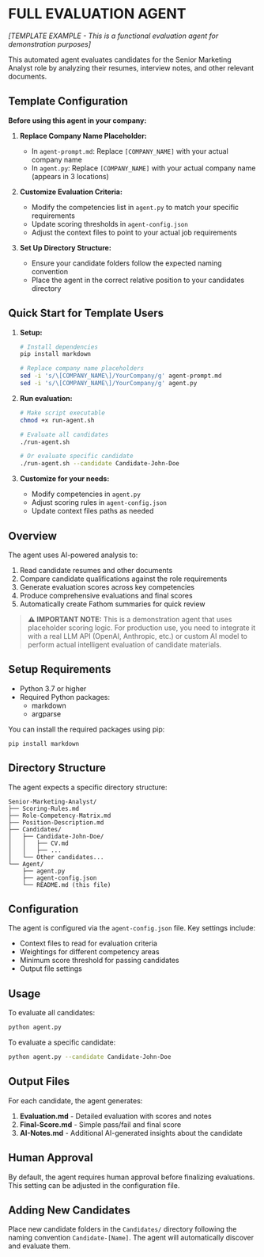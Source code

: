 # FULL EVALUATION AGENT
*[TEMPLATE EXAMPLE - This is a functional evaluation agent for demonstration purposes]*

This automated agent evaluates candidates for the Senior Marketing Analyst role by analyzing their resumes, interview notes, and other relevant documents.

## Template Configuration

**Before using this agent in your company:**

1. **Replace Company Name Placeholder:**
   - In `agent-prompt.md`: Replace `[COMPANY_NAME]` with your actual company name
   - In `agent.py`: Replace `[COMPANY_NAME]` with your actual company name (appears in 3 locations)

2. **Customize Evaluation Criteria:**
   - Modify the competencies list in `agent.py` to match your specific requirements
   - Update scoring thresholds in `agent-config.json`
   - Adjust the context files to point to your actual job requirements

3. **Set Up Directory Structure:**
   - Ensure your candidate folders follow the expected naming convention
   - Place the agent in the correct relative position to your candidates directory

## Quick Start for Template Users

1. **Setup:**
   ```bash
   # Install dependencies
   pip install markdown
   
   # Replace company name placeholders
   sed -i 's/\[COMPANY_NAME\]/YourCompany/g' agent-prompt.md
   sed -i 's/\[COMPANY_NAME\]/YourCompany/g' agent.py
   ```

2. **Run evaluation:**
   ```bash
   # Make script executable
   chmod +x run-agent.sh
   
   # Evaluate all candidates
   ./run-agent.sh
   
   # Or evaluate specific candidate
   ./run-agent.sh --candidate Candidate-John-Doe
   ```

3. **Customize for your needs:**
   - Modify competencies in `agent.py`
   - Adjust scoring rules in `agent-config.json`
   - Update context files paths as needed

## Overview

The agent uses AI-powered analysis to:

1. Read candidate resumes and other documents
2. Compare candidate qualifications against the role requirements
3. Generate evaluation scores across key competencies
4. Produce comprehensive evaluations and final scores
5. Automatically create Fathom summaries for quick review

> **⚠️ IMPORTANT NOTE:** This is a demonstration agent that uses placeholder scoring logic. For production use, you need to integrate it with a real LLM API (OpenAI, Anthropic, etc.) or custom AI model to perform actual intelligent evaluation of candidate materials.

## Setup Requirements

- Python 3.7 or higher
- Required Python packages:
  - markdown
  - argparse

You can install the required packages using pip:

```
pip install markdown
```

## Directory Structure

The agent expects a specific directory structure:

```
Senior-Marketing-Analyst/
├── Scoring-Rules.md
├── Role-Competency-Matrix.md
├── Position-Description.md
├── Candidates/
│   ├── Candidate-John-Doe/
│   │   ├── CV.md
│   │   ├── ...
│   └── Other candidates...
└── Agent/
    ├── agent.py
    ├── agent-config.json
    └── README.md (this file)
```

## Configuration

The agent is configured via the `agent-config.json` file. Key settings include:

- Context files to read for evaluation criteria
- Weightings for different competency areas
- Minimum score threshold for passing candidates
- Output file settings

## Usage

To evaluate all candidates:

```bash
python agent.py
```

To evaluate a specific candidate:

```bash
python agent.py --candidate Candidate-John-Doe
```

## Output Files

For each candidate, the agent generates:

1. **Evaluation.md** - Detailed evaluation with scores and notes
2. **Final-Score.md** - Simple pass/fail and final score
3. **AI-Notes.md** - Additional AI-generated insights about the candidate

## Human Approval

By default, the agent requires human approval before finalizing evaluations. This setting can be adjusted in the configuration file.

## Adding New Candidates

Place new candidate folders in the `Candidates/` directory following the naming convention `Candidate-[Name]`. The agent will automatically discover and evaluate them. 